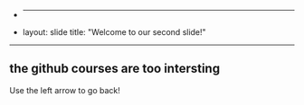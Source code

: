 + ---
+ layout: slide
title: "Welcome to our second slide!"
---
the github courses are too intersting
--- 
Use the left arrow to go back!
